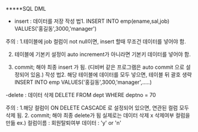 *****SQL
DML
- insert : 데이터를 저장
작성 법1.
INSERT INTO emp(ename,sal,job)
VALUES('홍길동',3000,'manager')

주의 : 
1.테이블에 job 컬럼이 not null이면, 
insert 할때 무조건 데이터를 넣어야 함.

2. 테이블에 기본키 설정이 auto increment가 
아니라면 기본키 데이터를 넣어야 함.

3. commit; 해야 최종 insert 가 됨.
(디비버 같은 프로그램은 auto commit 으로 설정되어 있음.)
작성 법2.
해당 테이블에 데이터를 모두 넣으면, 테이블 뒤 괄호 생략
INSERT INTO emp
VALUES('홍길동',3000,'manager',.....)



-delete : 데이터 삭제
DELETE FROM dept 
WHERE deptno = 70

주의  : 
1.해당 컬럼이 ON DELETE CASCADE 로 설정되어 있으면,
연관된 컬럼 모두 삭제 됨. 
2. commit; 해야 최종 delete가 됨
실제로는 데이터 삭제 x 
삭제여부 컬럼을 만듦
ex.) 컬럼이름  : 회원탈퇴여부
      데이터 : 'y' or 'n'


